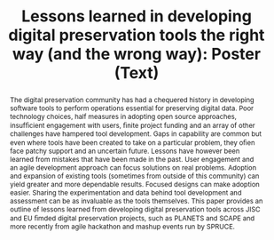 ---
abstract: The digital preservation community has had a chequered history in developing
  software tools to perform operations essential for preserving digital data. Poor
  technology choices, half measures in adopting open source approaches, insufﬁcient
  engagement with users, ﬁnite project funding and an array of other challenges have
  hampered tool development. Gaps in capability are common but even where tools have
  been created to take on a particular problem, they oﬁen face patchy support and
  an uncertain future. Lessons have however been learned from mistakes that have been
  made in the past. User engagement and an agile development approach can focus solutions
  on real problems. Adoption and expansion of existing tools (sometimes from outside
  of this community) can yield greater and more dependable results. Focused designs
  can make adoption easier. Sharing the experimentation and data behind tool development
  and assessment can be as invaluable as the tools themselves. This paper provides
  an outline of lessons learned from developing digital preservation tools across
  JISC and EU ﬁmded digital preservation projects, such as PLANETS and SCAPE and more
  recently from agile hackathon and mashup events run by SPRUCE.
creators:
- Wheatley, Paul
date: null
document_url: https://services.phaidra.univie.ac.at/api/object/o:378698/download
grand_parent: iPRES
institutions: []
keywords:
- digital preservation
- user requirements
- digital preservation tools
- open source development
landing_page_url: https://phaidra.univie.ac.at/o:378698
language: eng
layout: publication
license: CC BY-NC-SA 3.0 AT
notes_url: null
parent: iPRES 2014
presentation_url: null
publication_type: poster
size: 158049
source_name: iPRES
title: 'Lessons learned in developing digital preservation tools the right way (and
  the wrong way): Poster (Text) '
year: 2014
---